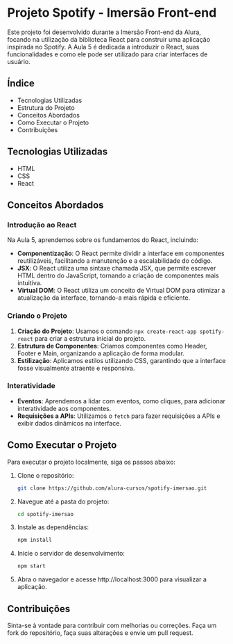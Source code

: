 # Projeto Spotify - Imersão Front-end 

Este projeto foi desenvolvido durante a Imersão Front-end da Alura, focando na utilização da biblioteca React para construir uma aplicação inspirada no Spotify. A Aula 5 é dedicada a introduzir o React, suas funcionalidades e como ele pode ser utilizado para criar interfaces de usuário.

## Índice

- Tecnologias Utilizadas
- Estrutura do Projeto
- Conceitos Abordados
- Como Executar o Projeto
- Contribuições

## Tecnologias Utilizadas

- HTML
- CSS
- React

## Conceitos Abordados

### Introdução ao React

Na Aula 5, aprendemos sobre os fundamentos do React, incluindo:

- **Componentização**: O React permite dividir a interface em componentes reutilizáveis, facilitando a manutenção e a escalabilidade do código.
- **JSX**: O React utiliza uma sintaxe chamada JSX, que permite escrever HTML dentro do JavaScript, tornando a criação de componentes mais intuitiva.
- **Virtual DOM**: O React utiliza um conceito de Virtual DOM para otimizar a atualização da interface, tornando-a mais rápida e eficiente.

### Criando o Projeto

1. **Criação do Projeto**: Usamos o comando `npx create-react-app spotify-react` para criar a estrutura inicial do projeto.
2. **Estrutura de Componentes**: Criamos componentes como Header, Footer e Main, organizando a aplicação de forma modular.
3. **Estilização**: Aplicamos estilos utilizando CSS, garantindo que a interface fosse visualmente atraente e responsiva.

### Interatividade

- **Eventos**: Aprendemos a lidar com eventos, como cliques, para adicionar interatividade aos componentes.
- **Requisições a APIs**: Utilizamos o `fetch` para fazer requisições a APIs e exibir dados dinâmicos na interface.

## Como Executar o Projeto

Para executar o projeto localmente, siga os passos abaixo:

1. Clone o repositório:
   ```bash
   git clone https://github.com/alura-cursos/spotify-imersao.git

2. Navegue até a pasta do projeto:
   ```bash
   cd spotify-imersao

3. Instale as dependências:
   ```bash
   npm install

4. Inicie o servidor de desenvolvimento:
   ```bash
   npm start

5. Abra o navegador e acesse http://localhost:3000 para visualizar a aplicação.

## Contribuições
Sinta-se à vontade para contribuir com melhorias ou correções. Faça um fork do repositório, faça suas alterações e envie um pull request.